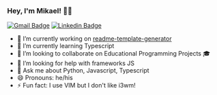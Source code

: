 ### Hey, I'm Mikael! 👋🏾

[![Gmail Badge](https://img.shields.io/badge/-Gmail-c14438?style=flat-square&logo=Gmail&logoColor=white)](mailto:mikarg9+github@gmail.com)
[![Linkedin Badge](https://img.shields.io/badge/-LinkedIn-blue?style=flat-square&logo=Linkedin&logoColor=white&link=https://www.linkedin.com/in/mikael-rolim-522aa21b1/)](https://www.linkedin.com/in/mikael-rolim-522aa21b1/)

- 🔭 I’m currently working on [readme-template-generator](https://github.com/Mikael-R/readme-template-generator)
- 🌱 I’m currently learning Typescript
- 👯 I’m looking to collaborate on Educational Programming Projects 🎓
- 🤔 I’m looking for help with frameworks JS
- 💬 Ask me about Python, Javascript, Typescript
- 😄 Pronouns: he/his
- ⚡ Fun fact: I use VIM but I don't like i3wm!
